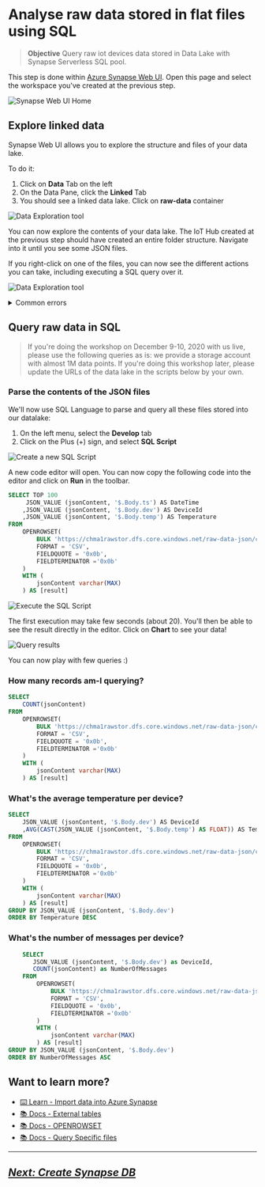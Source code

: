 # Analyse raw data stored in flat files using SQL

> **Objective** Query raw iot devices data stored in Data Lake with Synapse Serverless SQL pool.

This step is done within [Azure Synapse Web UI](https://web.azuresynapse.net/). Open this page and select the workspace you've created at the previous step.

![Synapse Web UI Home](../media/1-synapse-ui.png)

## Explore linked data

Synapse Web UI allows you to explore the structure and files of your data lake.

To do it: 
1. Click on **Data** Tab on the left
1. On the Data Pane, click the **Linked** Tab
1. You should see a linked data lake. Click on **raw-data** container

![Data Exploration tool](../media/1-select-data-lake.png)

You can now explore the contents of your data lake. The IoT Hub created at the previous step should have created an entire folder structure. Navigate into it until you see some JSON files.

If you right-click on one of the files, you can now see the different actions you can take, including executing a SQL query over it.

![Data Exploration tool](../media/1-explore-lake.png)

<details>
<summary>
Common errors
</summary>

**File cannot be opened because it does not exist or it is used by another process**

There is a small bug in the way the workshop is created by the automated script. Terminate the Azure Container instance within your resource group, wait about 2 minutes, and try again. 

If you're doing this, you'll need to launch the container again for the next steps of this workshop.

<hr/>
</details>

## Query raw data in SQL

> If you're doing the workshop on December 9-10, 2020 with us live, please use the following queries as is: we provide a storage account with almost 1M data points. 
> If you're doing this workshop later, please update the URLs of the data lake in the scripts below by your own.


### Parse the contents of the JSON files

We'll now use SQL Language to parse and query all these files stored into our datalake: 

1. On the left menu, select the **Develop** tab
1. Click on the Plus (+) sign, and select **SQL Script**

![Create a new SQL Script](../media/1-new-sql-script.png)


A new code editor will open. You can now copy the following code into the editor and click on **Run** in the toolbar.

```sql
SELECT TOP 100
     JSON_VALUE (jsonContent, '$.Body.ts') AS DateTime
    ,JSON_VALUE (jsonContent, '$.Body.dev') AS DeviceId
    ,JSON_VALUE (jsonContent, '$.Body.temp') AS Temperature
FROM
    OPENROWSET(
        BULK 'https://chma1rawstor.dfs.core.windows.net/raw-data-json/chma1iothub/00/2020/12/*/*/*',
        FORMAT = 'CSV',
        FIELDQUOTE = '0x0b',
        FIELDTERMINATOR ='0x0b'
    )
    WITH (
        jsonContent varchar(MAX)
    ) AS [result]
```

![Execute the SQL Script](../media/1-execute-sql.png)


The first execution may take few seconds (about 20). You'll then be able to see the result directly in the editor. Click on **Chart** to see your data! 

![Query results](../media/1-synapse-results.png)

You can now play with few queries :)

### How many records am-I querying?

```sql
SELECT 
    COUNT(jsonContent) 
FROM
    OPENROWSET(
        BULK 'https://chma1rawstor.dfs.core.windows.net/raw-data-json/chma1iothub/00/2020/12/*/*/*',
        FORMAT = 'CSV',
        FIELDQUOTE = '0x0b',
        FIELDTERMINATOR ='0x0b'
    )
    WITH (
        jsonContent varchar(MAX)
    ) AS [result]
```

### What's the average temperature per device?
```sql
SELECT
    JSON_VALUE (jsonContent, '$.Body.dev') AS DeviceId
    ,AVG(CAST(JSON_VALUE (jsonContent, '$.Body.temp') AS FLOAT)) AS Temperature
FROM
    OPENROWSET(
        BULK 'https://chma1rawstor.dfs.core.windows.net/raw-data-json/chma1iothub/00/2020/12/*/*/*',
        FORMAT = 'CSV',
        FIELDQUOTE = '0x0b',
        FIELDTERMINATOR ='0x0b'
    )
    WITH (
        jsonContent varchar(MAX)
    ) AS [result]
GROUP BY JSON_VALUE (jsonContent, '$.Body.dev')
ORDER BY Temperature DESC
```

### What's the number of messages per device?
```sql
    SELECT 
       JSON_VALUE (jsonContent, '$.Body.dev') as DeviceId,
       COUNT(jsonContent) as NumberOfMessages
    FROM
        OPENROWSET(
            BULK 'https://chma1rawstor.dfs.core.windows.net/raw-data-json/chma1iothub/00/2020/12/*/*/*',
            FORMAT = 'CSV',
            FIELDQUOTE = '0x0b',
            FIELDTERMINATOR ='0x0b'
        )
        WITH (
            jsonContent varchar(MAX)
        ) AS [result]
GROUP BY JSON_VALUE (jsonContent, '$.Body.dev')
ORDER BY NumberOfMessages ASC

```

## Want to learn more?

- [⌨️ Learn - Import data into Azure Synapse](https://docs.microsoft.com/learn/modules/import-data-into-asdw-with-polybase/?wt.mc_id=startup-11038-chmaneu)
- [📚 Docs - External tables](https://docs.microsoft.com/azure/synapse-analytics/sql/develop-tables-external-tables?tabs=sql-pool?wt.mc_id=startup-11038-chmaneu)
- [📚 Docs - OPENROWSET](https://docs.microsoft.com/azure/synapse-analytics/sql/develop-openrowset?wt.mc_id=startup-11038-chmaneu)
- [📚 Docs - Query Specific files](https://docs.microsoft.com/azure/synapse-analytics/sql/query-specific-files?wt.mc_id=startup-11038-chmaneu)

<hr />

## *[Next: Create Synapse DB](../2-create-synapse-db/index.md)*
